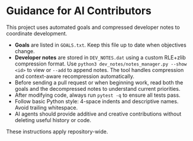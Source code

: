 # Guidance for AI Contributors

This project uses automated goals and compressed developer notes to coordinate development.

- **Goals** are listed in `GOALS.txt`. Keep this file up to date when objectives change.
- **Developer notes** are stored in `DEV_NOTES.dat` using a custom RLE+zlib compression format. Use `python3 dev_notes/notes_manager.py --show <id>` to view or `--add` to append notes. The tool handles compression and context-aware recompression automatically.
- Before sending a pull request or when beginning work, read both the goals and the decompressed notes to understand current priorities.
- After modifying code, always run `pytest -q` to ensure all tests pass.
- Follow basic Python style: 4-space indents and descriptive names. Avoid trailing whitespace.
- AI agents should provide additive and creative contributions without deleting useful history or code.

These instructions apply repository-wide.
